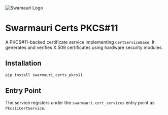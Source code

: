 ![Swamauri Logo](https://res.cloudinary.com/dbjmpekvl/image/upload/v1730099724/Swarmauri-logo-lockup-2048x757_hww01w.png)

# Swarmauri Certs PKCS#11

A PKCS#11-backed certificate service implementing `CertServiceBase`.
It generates and verifies X.509 certificates using hardware security modules.

## Installation

```bash
pip install swarmauri_certs_pkcs11
```

## Entry Point

The service registers under the `swarmauri.cert_services` entry point as `Pkcs11CertService`.

